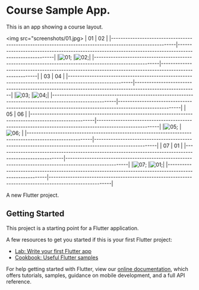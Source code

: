 # Course Sample App. 

This is an app showing a course layout.

<img src="screenshots/01.jpg></img>
| 01                                                                                                      | 02                                                                                                     |
|---------------------------------------------------------------------------------------------------------|--------------------------------------------------------------------------------------------------------|
|![01](https://github.com/Gabriel-Oliveira55/app-flutter-courses-exemplo/blob/master/screenshots/01.jpg); |![02](https://github.com/Gabriel-Oliveira55/app-flutter-courses-exemplo/blob/master/screenshots/02.jpg);|
|---------------------------------------------------------------------------------------------------------|--------------------------------------------------------------------------------------------------------|
| 03                                                                                                      | 04                                                                                                     |
|---------------------------------------------------------------------------------------------------------|--------------------------------------------------------------------------------------------------------|
|![03](https://github.com/Gabriel-Oliveira55/app-flutter-courses-exemplo/blob/master/screenshots/03.jpg); |![04](https://github.com/Gabriel-Oliveira55/app-flutter-courses-exemplo/blob/master/screenshots/04.jpg);|
|---------------------------------------------------------------------------------------------------------|--------------------------------------------------------------------------------------------------------|
| 05                                                                                                      | 06                                                                                                     |
|---------------------------------------------------------------------------------------------------------|--------------------------------------------------------------------------------------------------------|
|![05](https://github.com/Gabriel-Oliveira55/app-flutter-courses-exemplo/blob/master/screenshots/05.jpg); |![06](https://github.com/Gabriel-Oliveira55/app-flutter-courses-exemplo/blob/master/screenshots/06.jpg); |
|---------------------------------------------------------------------------------------------------------|--------------------------------------------------------------------------------------------------------|
| 07                                                                                                      | 01                                                                                                     |
|---------------------------------------------------------------------------------------------------------|--------------------------------------------------------------------------------------------------------|
|![07](https://github.com/Gabriel-Oliveira55/app-flutter-courses-exemplo/blob/master/screenshots/07.jpg); |![01](https://github.com/Gabriel-Oliveira55/app-flutter-courses-exemplo/blob/master/screenshots/01.jpg);|
|---------------------------------------------------------------------------------------------------------|--------------------------------------------------------------------------------------------------------|


A new Flutter project.

## Getting Started

This project is a starting point for a Flutter application.

A few resources to get you started if this is your first Flutter project:

- [Lab: Write your first Flutter app](https://flutter.dev/docs/get-started/codelab)
- [Cookbook: Useful Flutter samples](https://flutter.dev/docs/cookbook)

For help getting started with Flutter, view our
[online documentation](https://flutter.dev/docs), which offers tutorials,
samples, guidance on mobile development, and a full API reference.
